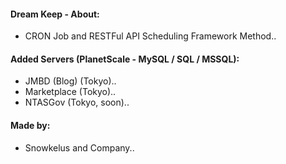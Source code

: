 #### Dream Keep - About:

* CRON Job and RESTFul API Scheduling Framework Method..

#### Added Servers (PlanetScale - MySQL / SQL / MSSQL):

* JMBD (Blog) (Tokyo)..
* Marketplace (Tokyo)..
* NTASGov (Tokyo, soon)..

#### Made by:

* Snowkelus and Company..
